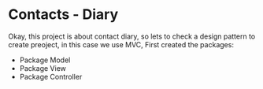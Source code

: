 # Contacts - Diary
Okay, this project is about contact diary, so lets to check a design pattern to create preoject, in this case we use MVC,
First created the packages:
- Package Model
- Package View
- Package Controller

```java

